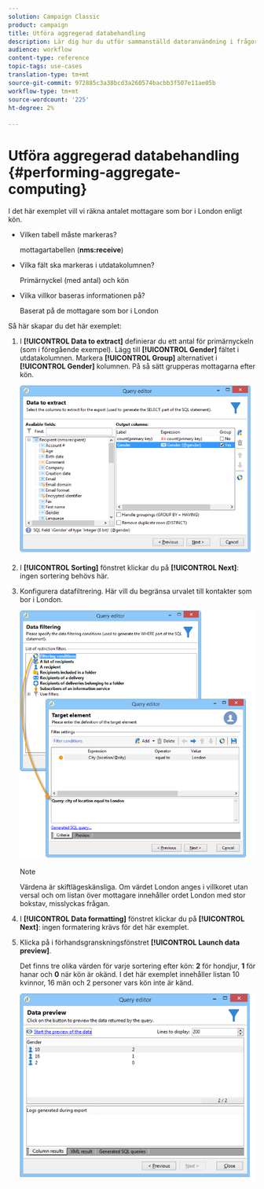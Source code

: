 ```yaml
---
solution: Campaign Classic
product: campaign
title: Utföra aggregerad databehandling
description: Lär dig hur du utför sammanställd datoranvändning i frågor
audience: workflow
content-type: reference
topic-tags: use-cases
translation-type: tm+mt
source-git-commit: 972885c3a38bcd3a260574bacbb3f507e11ae05b
workflow-type: tm+mt
source-wordcount: '225'
ht-degree: 2%

---
```



# Utföra aggregerad databehandling {#performing-aggregate-computing}

I det här exemplet vill vi räkna antalet mottagare som bor i London enligt kön.

* Vilken tabell måste markeras?

   mottagartabellen (**nms:receive**)

* Vilka fält ska markeras i utdatakolumnen?

   Primärnyckel (med antal) och kön

* Vilka villkor baseras informationen på?

   Baserat på de mottagare som bor i London

Så här skapar du det här exemplet:

1. I **[!UICONTROL Data to extract]** definierar du ett antal för primärnyckeln (som i föregående exempel). Lägg till **[!UICONTROL Gender]** fältet i utdatakolumnen. Markera **[!UICONTROL Group]** alternativet i **[!UICONTROL Gender]** kolumnen. På så sätt grupperas mottagarna efter kön.

   ![](assets/query_editor_nveau_27.png)

1. I **[!UICONTROL Sorting]** fönstret klickar du på **[!UICONTROL Next]**: ingen sortering behövs här.
1. Konfigurera datafiltrering. Här vill du begränsa urvalet till kontakter som bor i London.

   ![](assets/query_editor_22.png)

   >[!NOTE]
   >
   >Värdena är skiftlägeskänsliga. Om värdet London anges i villkoret utan versal och om listan över mottagare innehåller ordet London med stor bokstav, misslyckas frågan.

1. I **[!UICONTROL Data formatting]** fönstret klickar du på **[!UICONTROL Next]**: ingen formatering krävs för det här exemplet.
1. Klicka på i förhandsgranskningsfönstret **[!UICONTROL Launch data preview]**.

   Det finns tre olika värden för varje sortering efter kön: **2** för hondjur, **1** för hanar och **0** när kön är okänd. I det här exemplet innehåller listan 10 kvinnor, 16 män och 2 personer vars kön inte är känd.

   ![](assets/query_editor_agregat_04.png)
